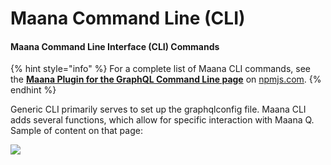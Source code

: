 # Maana Command Line \(CLI\)

#### Maana Command Line Interface \(CLI\) Commands

{% hint style="info" %}
For a complete list of Maana CLI commands, see the [**Maana Plugin for the GraphQL Command Line page**](https://www.npmjs.com/package/graphql-cli-maana) on [npmjs.com](https://www.npmjs.com/package/graphql-cli-maana).
{% endhint %}

Generic CLI primarily serves to set up the graphqlconfig file.  Maana CLI adds several functions, which allow for specific interaction with Maana Q.  Sample of content on that page:

![](https://gitbooktrainingmaterials.blob.core.windows.net/images/CLI%20COMMANDS%20EXAMPLE.png)

 

